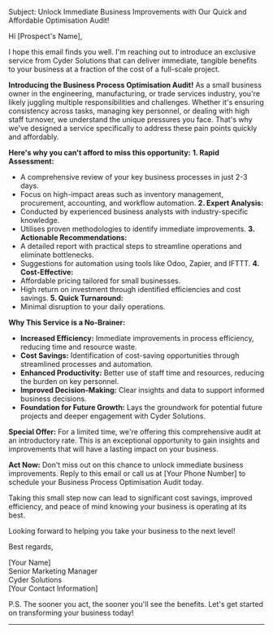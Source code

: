Subject: Unlock Immediate Business Improvements with Our Quick and Affordable Optimisation Audit!

Hi [Prospect's Name],

I hope this email finds you well. I'm reaching out to introduce an exclusive service from Cyder Solutions that can deliver immediate, tangible benefits to your business at a fraction of the cost of a full-scale project.

**Introducing the Business Process Optimisation Audit!**
As a small business owner in the engineering, manufacturing, or trade services industry, you're likely juggling multiple responsibilities and challenges. Whether it's ensuring consistency across tasks, managing key personnel, or dealing with high staff turnover, we understand the unique pressures you face. That's why we've designed a service specifically to address these pain points quickly and affordably.

**Here's why you can't afford to miss this opportunity:**
**1. Rapid Assessment:**
   - A comprehensive review of your key business processes in just 2-3 days.
   - Focus on high-impact areas such as inventory management, procurement, accounting, and workflow automation.
**2. Expert Analysis:**
   - Conducted by experienced business analysts with industry-specific knowledge.
   - Utilises proven methodologies to identify immediate improvements.
**3. Actionable Recommendations:**
   - A detailed report with practical steps to streamline operations and eliminate bottlenecks.
   - Suggestions for automation using tools like Odoo, Zapier, and IFTTT.
**4. Cost-Effective:**
   - Affordable pricing tailored for small businesses.
   - High return on investment through identified efficiencies and cost savings.
**5. Quick Turnaround:**
   - Minimal disruption to your daily operations.

**Why This Service is a No-Brainer:**
- **Increased Efficiency:** Immediate improvements in process efficiency, reducing time and resource waste.
- **Cost Savings:** Identification of cost-saving opportunities through streamlined processes and automation.
- **Enhanced Productivity:** Better use of staff time and resources, reducing the burden on key personnel.
- **Improved Decision-Making:** Clear insights and data to support informed business decisions.
- **Foundation for Future Growth:** Lays the groundwork for potential future projects and deeper engagement with Cyder Solutions.

**Special Offer:**
For a limited time, we're offering this comprehensive audit at an introductory rate. This is an exceptional opportunity to gain insights and improvements that will have a lasting impact on your business.

**Act Now:**
Don't miss out on this chance to unlock immediate business improvements. Reply to this email or call us at [Your Phone Number] to schedule your Business Process Optimisation Audit today. 

Taking this small step now can lead to significant cost savings, improved efficiency, and peace of mind knowing your business is operating at its best.

Looking forward to helping you take your business to the next level!

Best regards,

[Your Name]  
Senior Marketing Manager  
Cyder Solutions  
[Your Contact Information]  

P.S. The sooner you act, the sooner you'll see the benefits. Let's get started on transforming your business today!

---
